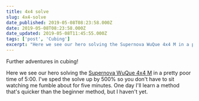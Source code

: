 ```yaml
---
title: 4x4 solve
slug: 4x4-solve
date_published: 2019-05-08T08:23:58.000Z
date: 2019-05-08T08:23:58.000Z
date_updated: 2019-05-08T11:45:55.000Z
tags: ['post', 'Cubing']
excerpt: "Here we see our hero solving the Supernova WuQue 4x4 M in a pretty poor time of 5:00."
---
```


Further adventures in cubing!

Here we see our hero solving the [Supernova WuQue 4x4 M](https://speedcubeshop.com/collections/supernova-magnetic/products/supernova-wuque-m-4x4) in a pretty poor time of 5:00. I've sped the solve up by 500% so you don't have to sit watching me fumble about for five minutes. One day I'll learn a method that's quicker than the beginner method, but I haven't yet.
